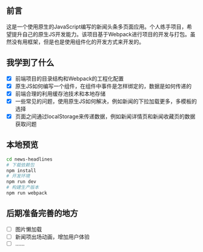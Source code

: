 ## 前言

这是一个使用原生的JavaScript编写的新闻头条多页面应用。个人练手项目，希望提升自己的原生JS开发能力。该项目基于Webpack进行项目的开发与打包。虽然没有用框架，但是也是使用组件化的开发方式来开发的。

## 我学到了什么

- [x] 前端项目的目录结构和Webpack的工程化配置
- [x] 原生JS如何编写一个组件，在组件中事件是怎样绑定的，数据是如何传递的
- [x] 前端合理的利用缓存池技术和本地存储
- [x] 一些常见的问题，使用原生JS如何解决，例如新闻的下拉加载更多，多模板的选择
- [x] 页面之间通过localStorage来传递数据，例如新闻详情页和新闻收藏页的数据获取问题

## 本地预览

```bash
cd news-headlines
# 下载依赖包
npm install
# 开发环境
npm run dev
# 构建生产版本
npm run webpack
```

## 后期准备完善的地方

- [ ] 图片懒加载
- [ ] 新闻项出场动画，增加用户体验
- [ ] ......